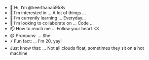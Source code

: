 - 👋 Hi, I’m @keerthana5958v      
- 👀 I’m interested in ... A lot of things ...       
- 🌱 I’m currently learning ... Everyday...        
- 💞️ I’m looking to collaborate on ... Code ...           
- 📫 How to reach me ... Follow your heart <3              
- 😄 Pronouns: ... She    
- ⚡ Fun fact: ... I'm 20, yay!          
- Just know that: ... Not all clouds float, sometimes they sit on a hot machine    
  
<!--- 
keerthana5958v/keerthana5958v is a ✨ special ✨ repository because its `README.md` (this file) appears on your GitHub profile.
You can click the Preview link to take a look at your changes.
--->
